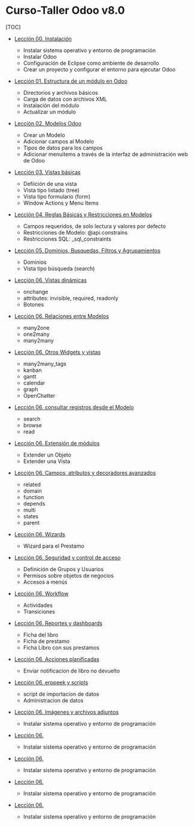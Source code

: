 Curso-Taller Odoo v8.0
======================

[TOC]

- [Lección 00. Instalación](lecciones/00/)
    - Instalar sistema operativo y entorno de programación
    - Instalar Odoo
    - Configuración de Eclipse como ambiente de desarrollo
    - Crear un proyecto y configurar el entorno para ejecutar Odoo

- [Lección 01. Estructura de un módulo en Odoo](lecciones/01/)
    - Directorios y archivos básicos
    - Carga de datos con archivos XML
    - Instalación del módulo
    - Actualizar un módulo

- [Lección 02. Modelos Odoo](lecciones/02/)
    - Crear un Modelo
    - Adicionar campos al Modelo
    - Tipos de datos para los campos
    - Adicionar menuitems a través de la interfaz de administración web de Odoo

- [Lección 03. Vistas básicas](lecciones/03/)
    - Defiición de una vista
    - Vista tipo listado (tree)
    - Vista tipo formulario (form)
    - Window Actions y Menu Items

- [Lección 04. Reglas Básicas y Restricciones en Modelos](lecciones/04/)
    - Campos requeridos, de solo lectura y valores por defecto
    - Restricciones de Modelo: @api.constrains
    - Restricciones SQL: _sql_constraints

- [Lección 05. Dominios, Busquedas, Filtros y Agrupamientos](lecciones/05/)
    - Dominios
    - Vista tipo búsqueda (search)

- [Lección 06. Vistas dinámicas](lecciones/0/)
    - onchange
    - attributes: invisible, required, readonly
    - Botones

- [Lección 06. Relaciones entre Modelos](lecciones/0/)
    - many2one
    - one2many
    - many2many

- [Lección 06. Otros Widgets y vistas](lecciones/0/)
    - many2many_tags
    - kanban
    - gantt
    - calendar
    - graph
    - OpenChatter

- [Lección 06. consultar registros desde el Modelo](lecciones/0/)
    - search
    - browse
    - read

- [Lección 06. Extensión de módulos](lecciones/0/)
    - Extender un Objeto
    - Extender una Vista

- [Lección 06. Campos, atributos y decoradores avanzados](lecciones/0/)
    - related
    - domain
    - function
    - depends
    - multi
    - states
    - parent

- [Lección 06. Wizards](lecciones/0/)
    - Wizard para el Prestamo

- [Lección 06. Seguridad y control de acceso](lecciones/0/)
    - Definición de Grupos y Usuarios
    - Permisos sobre objetos de negocios
    - Accesos a menús

- [Lección 06. Workflow](lecciones/0/)
    - Actividades
    - Transiciones

- [Lección 06. Reportes y dashboards](lecciones/0/)
    - Ficha del libro
    - Ficha de prestamo
    - Ficha Libro con sus prestamos

- [Lección 06. Acciones planificadas](lecciones/0/)
    - Enviar notificacion de libro no devuelto

- [Lección 06. erppeek y scripts](lecciones/0/)
    - script de importacion de datos
    - Administracion de datos

- [Lección 06. Imágenes y archivos adjuntos](lecciones/0/)
    - Instalar sistema operativo y entorno de programación

- [Lección 06. ](lecciones/0/)
    - Instalar sistema operativo y entorno de programación

- [Lección 06. ](lecciones/0/)
    - Instalar sistema operativo y entorno de programación

- [Lección 06. ](lecciones/0/)
    - Instalar sistema operativo y entorno de programación

- [Lección 06. ](lecciones/0/)
    - Instalar sistema operativo y entorno de programación


